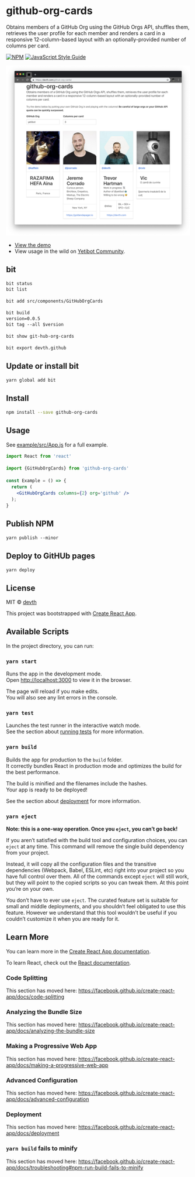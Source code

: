 # github-org-cards

Obtains members of a GitHub Org using the GitHub Orgs API, shuffles them,
retrieves the user profile for each member and renders a card in a responsive
12-column-based layout with an optionally-provided number of columns per card.

[![NPM](https://img.shields.io/npm/v/github-org-cards.svg)](https://www.npmjs.com/package/github-org-cards) [![JavaScript Style Guide](https://img.shields.io/badge/code_style-standard-brightgreen.svg)](https://standardjs.com)

![github-org-cards](github-org-cards.png)

- [View the demo](https://devth.com/github-org-cards/)
- View usage in the wild on [Yetibot Community](https://yetibot.com/community).

## bit

```
bit status
bit list

bit add src/components/GitHubOrgCards

bit build
version=0.0.5
bit tag --all $version

bit show git-hub-org-cards

bit export devth.github
```

## Update or install bit

```
yarn global add bit
```

## Install

```bash
npm install --save github-org-cards
```

## Usage

See [example/src/App.js](example/src/App.js) for a full example.

```jsx
import React from 'react'

import {GitHubOrgCards} from 'github-org-cards'

const Example = () => {
  return (
    <GitHubOrgCards columns={2} org='github' />
  );
}
```

## Publish NPM

```
yarn publish --minor
```

## Deploy to GitHUb pages

```
yarn deploy
```

## License

MIT © [devth](https://github.com/devth)

This project was bootstrapped with [Create React
App](https://github.com/facebook/create-react-app).

## Available Scripts

In the project directory, you can run:

### `yarn start`

Runs the app in the development mode.<br /> Open
[http://localhost:3000](http://localhost:3000) to view it in the browser.

The page will reload if you make edits.<br /> You will also see any lint errors
in the console.

### `yarn test`

Launches the test runner in the interactive watch mode.<br /> See the section
about [running
tests](https://facebook.github.io/create-react-app/docs/running-tests) for more
information.

### `yarn build`

Builds the app for production to the `build` folder.<br /> It correctly bundles
React in production mode and optimizes the build for the best performance.

The build is minified and the filenames include the hashes.<br /> Your app is
ready to be deployed!

See the section about
[deployment](https://facebook.github.io/create-react-app/docs/deployment) for
more information.

### `yarn eject`

**Note: this is a one-way operation. Once you `eject`, you can’t go back!**

If you aren’t satisfied with the build tool and configuration choices, you can
`eject` at any time. This command will remove the single build dependency from
your project.

Instead, it will copy all the configuration files and the transitive
dependencies (Webpack, Babel, ESLint, etc) right into your project so you have
full control over them. All of the commands except `eject` will still work, but
they will point to the copied scripts so you can tweak them. At this point
you’re on your own.

You don’t have to ever use `eject`. The curated feature set is suitable for
small and middle deployments, and you shouldn’t feel obligated to use this
feature. However we understand that this tool wouldn’t be useful if you couldn’t
customize it when you are ready for it.

## Learn More

You can learn more in the [Create React App
documentation](https://facebook.github.io/create-react-app/docs/getting-started).

To learn React, check out the [React documentation](https://reactjs.org/).

### Code Splitting

This section has moved here:
https://facebook.github.io/create-react-app/docs/code-splitting

### Analyzing the Bundle Size

This section has moved here:
https://facebook.github.io/create-react-app/docs/analyzing-the-bundle-size

### Making a Progressive Web App

This section has moved here:
https://facebook.github.io/create-react-app/docs/making-a-progressive-web-app

### Advanced Configuration

This section has moved here:
https://facebook.github.io/create-react-app/docs/advanced-configuration

### Deployment

This section has moved here:
https://facebook.github.io/create-react-app/docs/deployment

### `yarn build` fails to minify

This section has moved here:
https://facebook.github.io/create-react-app/docs/troubleshooting#npm-run-build-fails-to-minify
